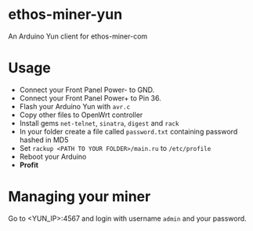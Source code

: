 # ethos-miner-yun
An Arduino Yun client for ethos-miner-com
# Usage
* Connect your Front Panel Power- to GND.
* Connect your Front Panel Power+ to Pin 36.
* Flash your Arduino Yun with `avr.c`
* Copy other files to OpenWrt controller
* Install gems `net-telnet`, `sinatra`, `digest` and `rack`
* In your folder create a file called `password.txt` containing password hashed in MD5
* Set `rackup <PATH TO YOUR FOLDER>/main.ru` to `/etc/profile`
* Reboot your Arduino
* **Profit**
# Managing your miner
Go to <YUN_IP>:4567 and login with username `admin` and your password.
